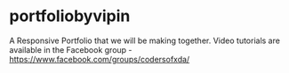 # portfoliobyvipin
A Responsive Portfolio that we will be making together. Video tutorials are available in the Facebook group - https://www.facebook.com/groups/codersofxda/
